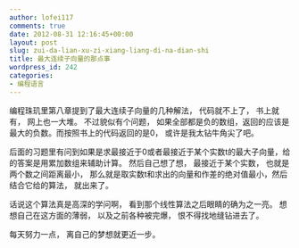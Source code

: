 ```yaml
---
author: lofei117
comments: true
date: 2012-08-31 12:16:45+00:00
layout: post
slug: zui-da-lian-xu-zi-xiang-liang-di-na-dian-shi
title: 最大连续子向量的那点事
wordpress_id: 242
categories:
- 编程语言
---
```


编程珠玑里第八章提到了最大连续子向量的几种解法， 代码就不上了， 书上就有， 网上也一大堆。 不过貌似有个问题， 如果全部都是负的数组，返回的应该是最大的负数。而按照书上的代码返回的是0， 或许是我太钻牛角尖了吧。

后面的习题里有问到如果是求最接近于0或者最接近于某个实数t的最大子向量，给的答案是用累加数组来辅助计算。 然后自己想了想， 最接近于某个实数， 也就是两个数之间距离最小， 那么就是取实数t和求出的向量和作差的绝对值最小，然后结合它给的算法， 就出来了。

话说这个算法真是高深的学问啊， 看到那个线性算法之后眼睛的确为之一亮。 想想自己在这方面的薄弱， 以及之前各种被完爆， 恨不得找地缝钻进去了。

每天努力一点， 离自己的梦想就更近一步。

